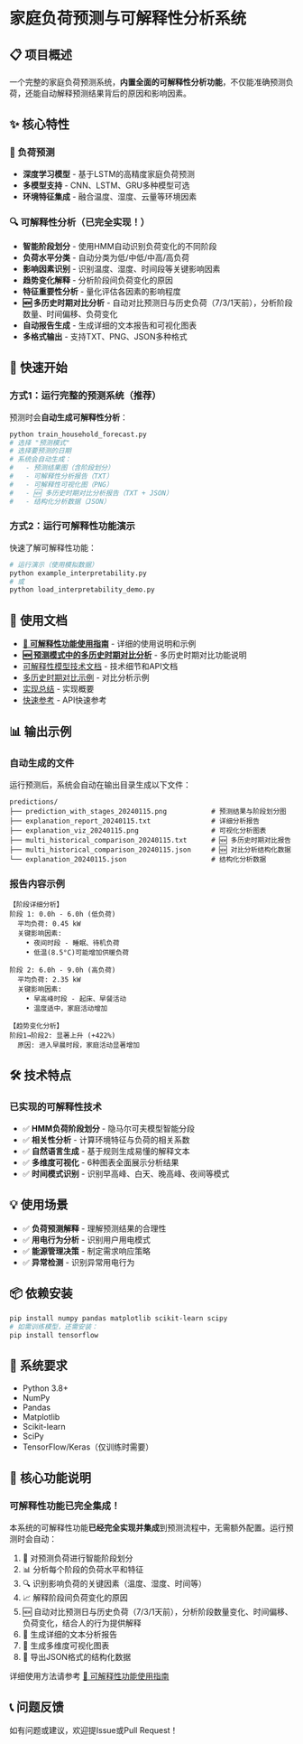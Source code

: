 # 家庭负荷预测与可解释性分析系统

## 📋 项目概述

一个完整的家庭负荷预测系统，**内置全面的可解释性分析功能**，不仅能准确预测负荷，还能自动解释预测结果背后的原因和影响因素。

## ✨ 核心特性

### 🔮 负荷预测
- **深度学习模型** - 基于LSTM的高精度家庭负荷预测
- **多模型支持** - CNN、LSTM、GRU多种模型可选
- **环境特征集成** - 融合温度、湿度、云量等环境因素

### 🔍 可解释性分析（已完全实现！）
- **智能阶段划分** - 使用HMM自动识别负荷变化的不同阶段
- **负荷水平分类** - 自动分类为低/中低/中高/高负荷
- **影响因素识别** - 识别温度、湿度、时间段等关键影响因素
- **趋势变化解释** - 分析阶段间负荷变化的原因
- **特征重要性分析** - 量化评估各因素的影响程度
- **🆕 多历史时期对比分析** - 自动对比预测日与历史负荷（7/3/1天前），分析阶段数量、时间偏移、负荷变化
- **自动报告生成** - 生成详细的文本报告和可视化图表
- **多格式输出** - 支持TXT、PNG、JSON多种格式

## 🚀 快速开始

### 方式1：运行完整的预测系统（推荐）

预测时会**自动生成可解释性分析**：

```bash
python train_household_forecast.py
# 选择 "预测模式"
# 选择要预测的日期
# 系统会自动生成：
#   - 预测结果图（含阶段划分）
#   - 可解释性分析报告（TXT）
#   - 可解释性可视化图（PNG）
#   - 🆕 多历史时期对比分析报告（TXT + JSON）
#   - 结构化分析数据（JSON）
```

### 方式2：运行可解释性功能演示

快速了解可解释性功能：

```bash
# 运行演示（使用模拟数据）
python example_interpretability.py
# 或
python load_interpretability_demo.py
```

## 📖 使用文档

- **[📘 可解释性功能使用指南](README_INTERPRETABILITY.md)** - 详细的使用说明和示例
- **[🆕 预测模式中的多历史时期对比分析](PREDICTION_MODE_MULTI_HISTORICAL_COMPARISON.md)** - 多历史时期对比功能说明
- [可解释性模型技术文档](INTERPRETABILITY_MODEL.md) - 技术细节和API文档
- [多历史时期对比示例](MULTI_HISTORICAL_COMPARISON_EXAMPLE.md) - 对比分析示例
- [实现总结](IMPLEMENTATION_SUMMARY.md) - 实现概要
- [快速参考](QUICK_REFERENCE.md) - API快速参考

## 📊 输出示例

### 自动生成的文件

运行预测后，系统会自动在输出目录生成以下文件：

```
predictions/
├── prediction_with_stages_20240115.png           # 预测结果与阶段划分图
├── explanation_report_20240115.txt               # 详细分析报告
├── explanation_viz_20240115.png                  # 可视化分析图表
├── multi_historical_comparison_20240115.txt      # 🆕 多历史时期对比报告
├── multi_historical_comparison_20240115.json     # 🆕 对比分析结构化数据
└── explanation_20240115.json                     # 结构化分析数据
```

### 报告内容示例

```
【阶段详细分析】
阶段 1: 0.0h - 6.0h (低负荷)
  平均负荷: 0.45 kW
  关键影响因素:
    • 夜间时段 - 睡眠、待机负荷
    • 低温(8.5°C)可能增加供暖负荷

阶段 2: 6.0h - 9.0h (高负荷)  
  平均负荷: 2.35 kW
  关键影响因素:
    • 早高峰时段 - 起床、早餐活动
    • 温度适中，家庭活动增加

【趋势变化分析】
阶段1→阶段2: 显著上升 (+422%)
  原因: 进入早晨时段，家庭活动显著增加
```

## 🛠️ 技术特点

### 已实现的可解释性技术
- ✅ **HMM负荷阶段划分** - 隐马尔可夫模型智能分段
- ✅ **相关性分析** - 计算环境特征与负荷的相关系数
- ✅ **自然语言生成** - 基于规则生成易懂的解释文本
- ✅ **多维度可视化** - 6种图表全面展示分析结果
- ✅ **时间模式识别** - 识别早高峰、白天、晚高峰、夜间等模式

## 💡 使用场景

- ✅ **负荷预测解释** - 理解预测结果的合理性
- ✅ **用电行为分析** - 识别用户用电模式
- ✅ **能源管理决策** - 制定需求响应策略
- ✅ **异常检测** - 识别异常用电行为

## 📦 依赖安装

```bash
pip install numpy pandas matplotlib scikit-learn scipy
# 如需训练模型，还需安装：
pip install tensorflow
```

## 🔧 系统要求

- Python 3.8+
- NumPy
- Pandas
- Matplotlib
- Scikit-learn
- SciPy
- TensorFlow/Keras（仅训练时需要）

## 🎯 核心功能说明

### 可解释性功能已完全集成！

本系统的可解释性功能**已经完全实现并集成**到预测流程中，无需额外配置。运行预测时会自动：

1. 🔄 对预测负荷进行智能阶段划分
2. 📊 分析每个阶段的负荷水平和特征
3. 🔍 识别影响负荷的关键因素（温度、湿度、时间等）
4. 📈 解释阶段间负荷变化的原因
5. 🆕 自动对比预测日与历史负荷（7/3/1天前），分析阶段数量变化、时间偏移、负荷变化，结合人的行为提供解释
6. 📝 生成详细的文本分析报告
7. 🎨 生成多维度可视化图表
8. 💾 导出JSON格式的结构化数据

详细使用方法请参考 [📘 可解释性功能使用指南](README_INTERPRETABILITY.md)

## 📞 问题反馈

如有问题或建议，欢迎提Issue或Pull Request！
